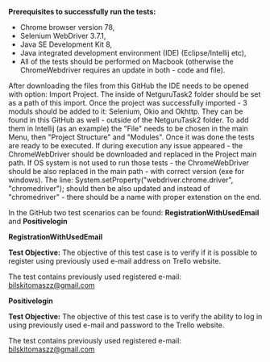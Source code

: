 <b>Prerequisites to successfully run the tests:</b>
- Chrome browser version 78,
- Selenium WebDriver 3.7.1,
- Java SE Development Kit 8,
- Java integrated development environment (IDE) (Eclipse/Intellij etc),
- All of the tests should be performed on Macbook (otherwise the ChromeWebdriver requires an update in both - code and file).

After downloading the files from this GitHub the IDE needs to be opened with option: Import Project. The inside of NetguruTask2 folder should be set as a path of this import. Once the project was successfully imported - 3 moduls should be added to it: Selenium, Okio and Okhttp. They can be found in this GitHub as well - outside of the NetguruTask2 folder. To add them in Intellij (as an example) the "File" needs to be chosen in the main Menu, then "Project Structure" and "Modules".
Once it was done the tests are ready to be executed. If during execution any issue appeared - the ChromeWebDriver should be downloaded and replaced in the Project main path. 
If OS system is not used to run those tests - the ChromeWebDriver should be also replaced in the main path - with correct version (exe for windows). The line:
</i>System.setProperty("webdriver.chrome.driver", "chromedriver");</i>
should then be also updated and instead of "chromedriver" - there should be a name with proper extenstion on the end.

In the GitHub two test scenarios can be found: <b>RegistrationWithUsedEmail</b> and <b>Positivelogin</b>

<b>RegistrationWithUsedEmail</b>

<b>Test Objective:</b>
The objective of this test case is to verify if it is possible to register using previously used e-mail address on Trello website.

The test contains previously used registered e-mail: bilskitomaszz@gmail.com


<b>Positivelogin</b>

<b>Test Objective:</b>
The objective of this test case is to verify the ability to log in using previously used e-mail and password to the Trello website.

The test contains previously used registered e-mail: bilskitomaszz@gmail.com 
